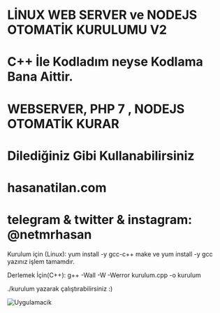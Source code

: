# LİNUX WEB SERVER ve NODEJS OTOMATİK KURULUMU V2
# C++ İle Kodladım neyse Kodlama Bana Aittir.
# WEBSERVER, PHP 7 , NODEJS OTOMATİK KURAR
# Dilediğiniz Gibi Kullanabilirsiniz
# hasanatilan.com
# telegram & twitter & instagram: @netmrhasan

<p> Kurulum için (Linux): yum install -y gcc-c++ make ve yum install -y gcc yazınız işlem tamamdır.
<p> Derlemek İçin(C++): g++ -Wall -W -Werror kurulum.cpp -o kurulum
<p> ./kurulum yazarak çalıştırabilirsiniz :)
  
![Uygulamacik](https://eksiup.com/images/43/99/mv79427iz8mk.png)



